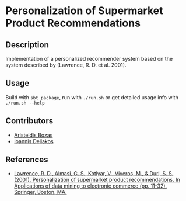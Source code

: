 # Personalization of Supermarket Product Recommendations

## Description
Implementation of a personalized recommender system based on the system described by (Lawrence, R. D. et al. 2001).

## Usage
Build with `sbt package`, run with `./run.sh` or get detailed usage info with `./run.sh --help`

## Contributors
* [Aristeidis Bozas](https://github.com/arbozas)
* [Ioannis Deliakos](https://github.com/iodel)

## References
* [Lawrence, R. D., Almasi, G. S., Kotlyar, V., Viveros, M., & Duri, S. S. (2001). Personalization of supermarket product recommendations. In Applications of data mining to electronic commerce (pp. 11-32). Springer, Boston, MA.](http://citeseerx.ist.psu.edu/viewdoc/download?doi=10.1.1.89.3308&rep=rep1&type=pdf)